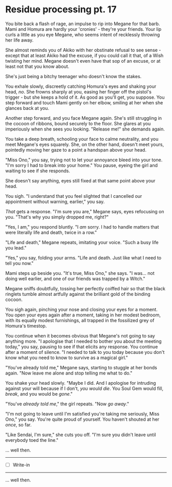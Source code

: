 # Residue processing pt. 17

You bite back a flash of rage, an impulse to rip into Megane for that barb. Mami and Homura are hardly your 'cronies' - they're your friends. Your lip curls a little as you eye Megane, who seems intent of recklessly throwing her life away.

She almost reminds you of Akiko with her obstinate refusal to see sense - except that at least Akiko had the excuse, if you could call it that, of a Wish twisting her mind. Megane doesn't even have that sop of an excuse, or at least not that you know about.

She's just being a bitchy teenager who doesn't know the stakes.

You exhale slowly, discreetly catching Homura's eyes and shaking your head, *no*. She frowns sharply at you, easing her finger off the pistol's trigger - but she keeps a hold of it. As good as you'll get, you suppose. You step forward and touch Mami gently on her elbow, smiling at her when she glances back at you.

Another step forward, and you face Megane again. She's still struggling in the cocoon of ribbons, bound securely to the floor. She glares at you imperiously when she sees you looking. "Release me!" she demands again.

You take a deep breath, schooling your face to calme neutrality, and you meet Megane's eyes squarely. She, on the other hand, doesn't meet yours, pointedly moving her gaze to a point a handspan above your head.

"Miss Ono," you say, trying not to let your annoyance bleed into your tone. "I'm sorry I had to break into your home." You pause, eyeing the girl and waiting to see if she responds.

She doesn't say anything, eyes still fixed at that same point above your head.

You sigh. "I understand that you feel slighted that I cancelled our appointment without warning, earlier," you say.

*That* gets a response. "I'm sure you are," Megane says, eyes refocusing on you. "That's why you simply dropped me, right?"

"Yes, I am," you respond bluntly. "I *am* sorry. I had to handle matters that were literally life and death, twice in a row."

"Life and death," Megane repeats, imitating your voice. "Such a busy life you lead."

"Yes," you say, folding your arms. "Life and death. Just like what I need to tell you now."

Mami steps up beside you. "It's true, Miss Ono," she says. "I was... not doing well earlier, and one of our friends was trapped by a Witch."

Megane sniffs doubtfully, tossing her perfectly coiffed hair so that the black ringlets tumble almost artfully against the brilliant gold of the binding cocoon.

You sigh again, pinching your nose and closing your eyes for a moment. You open your eyes again after a moment, taking in her modest bedroom, with its equally modest furnishings, all trapped in the fossilized grey of Homura's timestop.

You continue when it becomes obvious that Megane's not going to say anything more. "I apologise that I needed to bother you about the meeting today," you say, pausing to see if that elicits any response. You continue after a moment of silence. "I needed to talk to you today because you don't know what you need to know to survive as a magical girl."

"You've already told me," Megane says, starting to stuggle at her bonds again. "Now leave me alone and stop telling me what to do."

You shake your head slowly. "Maybe I did. And I apologise for intruding against your will because if I don't, *you would die*. You Soul Gem would fill, *break*, and you would be *gone*."

"You've *already told me*," the girl repeats. "Now *go away*."

"I'm not going to leave until I'm satisfied you're taking me seriously, Miss Ono," you say. You're quite proud of yourself. You haven't shouted at her *once*, so far.

"Like Sendai, I'm sure," she cuts you off. "I'm sure you didn't leave until everybody toed the line."

... well then.

---

- [ ] Write-in

---

... well then.
